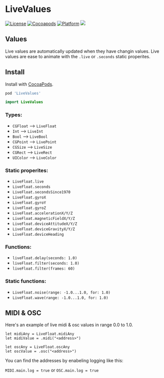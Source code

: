 # LiveValues

[![License](https://img.shields.io/cocoapods/l/LiveValues.svg)](https://github.com/hexagons/LiveValues/blob/master/LICENSE)
[![Cocoapods](https://img.shields.io/cocoapods/v/LiveValues.svg)](http://cocoapods.org/pods/LiveValues)
[![Platform](https://img.shields.io/cocoapods/p/LiveValues.svg)](http://cocoapods.org/pods/LiveValues)
<img src="https://img.shields.io/badge/in-swift5.0-orange.svg">

## Values

Live values are automatically updated when they have changin values.
Live values are ease to animate with the `.live` or `.seconds` static properites.


## Install

Install with [CocoaPods](https://cocoapods.org).

```ruby
pod 'LiveValues'
```

```swift
import LiveValues
```

### Types:
- `CGFloat` --> `LiveFloat`
- `Int` --> `LiveInt`
- `Bool` --> `LiveBool`
- `CGPoint` --> `LivePoint`
- `CGSize` --> `LiveSize`
- `CGRect` --> `LiveRect`
- `UIColor` --> `LiveColor`

### Static properites:
- `LiveFloat.live`
- `LiveFloat.seconds`
- `LiveFloat.secondsSince1970`
- `LiveFloat.gyroX`
- `LiveFloat.gyroY`
- `LiveFloat.gyroZ`
- `LiveFloat.accelerationX/Y/Z`
- `LiveFloat.magneticFieldX/Y/Z`
- `LiveFloat.deviceAttitudeX/Y/Z`
- `LiveFloat.deviceGravityX/Y/Z`
- `LiveFloat.deviceHeading`

### Functions:
- `liveFloat.delay(seconds: 1.0)`
- `liveFloat.filter(seconds: 1.0)`
- `liveFloat.filter(frames: 60)`

### Static functions:
- `LiveFloat.noise(range: -1.0...1.0, for: 1.0)`
- `LiveFloat.wave(range: -1.0...1.0, for: 1.0)`


## MIDI & OSC

Here's an example of live midi & osc values in range 0.0 to 1.0.

```
let midiAny = LiveFloat.midiAny
let midiValue = .midi("<address>")

let oscAny = LiveFloat.oscAny
let oscValue = .osc("<address>")
```

You can find the addresses by enabeling logging like this:

`MIDI.main.log = true` or `OSC.main.log = true`
